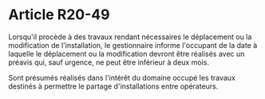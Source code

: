 # Article R20-49

Lorsqu'il procède à des travaux rendant nécessaires le déplacement ou la modification de l'installation, le gestionnaire informe l'occupant de la date à laquelle le déplacement ou la modification devront être réalisés avec un préavis qui, sauf urgence, ne peut être inférieur à deux mois.

Sont présumés réalisés dans l'intérêt du domaine occupé les travaux destinés à permettre le partage d'installations entre opérateurs.